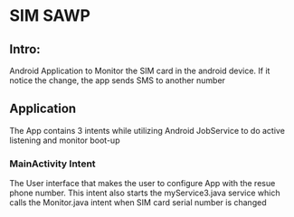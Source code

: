 # SIM SAWP 

## Intro:

Android Application to Monitor the SIM card in the android device. If it notice the change, the app sends SMS to another number

## Application

The App contains 3 intents while utilizing Android JobService to do active listening and monitor boot-up

### MainActivity Intent

The User interface that makes the user to configure App with the resue phone number. This intent also starts the myService3.java service which calls the Monitor.java intent when SIM card serial number is changed

